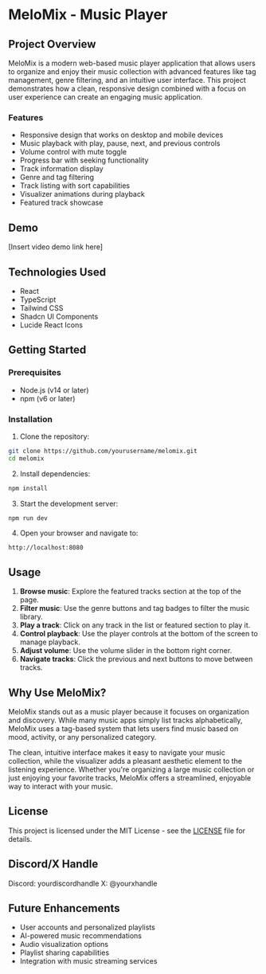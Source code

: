 
# MeloMix - Music Player

## Project Overview

MeloMix is a modern web-based music player application that allows users to organize and enjoy their music collection with advanced features like tag management, genre filtering, and an intuitive user interface. This project demonstrates how a clean, responsive design combined with a focus on user experience can create an engaging music application.

### Features

- Responsive design that works on desktop and mobile devices
- Music playback with play, pause, next, and previous controls
- Volume control with mute toggle
- Progress bar with seeking functionality
- Track information display
- Genre and tag filtering
- Track listing with sort capabilities
- Visualizer animations during playback
- Featured track showcase

## Demo

[Insert video demo link here]

## Technologies Used

- React
- TypeScript
- Tailwind CSS
- Shadcn UI Components
- Lucide React Icons

## Getting Started

### Prerequisites

- Node.js (v14 or later)
- npm (v6 or later)

### Installation

1. Clone the repository:
```bash
git clone https://github.com/yourusername/melomix.git
cd melomix
```

2. Install dependencies:
```bash
npm install
```

3. Start the development server:
```bash
npm run dev
```

4. Open your browser and navigate to:
```
http://localhost:8080
```

## Usage

1. **Browse music**: Explore the featured tracks section at the top of the page.
2. **Filter music**: Use the genre buttons and tag badges to filter the music library.
3. **Play a track**: Click on any track in the list or featured section to play it.
4. **Control playback**: Use the player controls at the bottom of the screen to manage playback.
5. **Adjust volume**: Use the volume slider in the bottom right corner.
6. **Navigate tracks**: Click the previous and next buttons to move between tracks.

## Why Use MeloMix?

MeloMix stands out as a music player because it focuses on organization and discovery. While many music apps simply list tracks alphabetically, MeloMix uses a tag-based system that lets users find music based on mood, activity, or any personalized category.

The clean, intuitive interface makes it easy to navigate your music collection, while the visualizer adds a pleasant aesthetic element to the listening experience. Whether you're organizing a large music collection or just enjoying your favorite tracks, MeloMix offers a streamlined, enjoyable way to interact with your music.

## License

This project is licensed under the MIT License - see the [LICENSE](LICENSE) file for details.

## Discord/X Handle

Discord: yourdiscordhandle
X: @yourxhandle

## Future Enhancements

- User accounts and personalized playlists
- AI-powered music recommendations
- Audio visualization options
- Playlist sharing capabilities
- Integration with music streaming services
